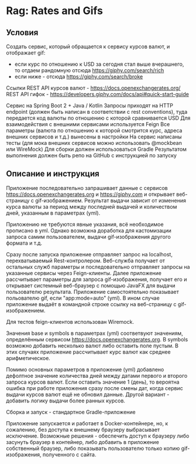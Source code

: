 # Rag: Rates and Gifs

## Условия

Создать сервис, который обращается к сервису курсов валют, и отображает gif:
- если курс по отношению к USD за сегодня стал выше вчерашнего, то отдаем рандомную отсюда https://giphy.com/search/rich
- если ниже - отсюда https://giphy.com/search/broke

Ссылки
REST API курсов валют - https://docs.openexchangerates.org/
REST API гифок - https://developers.giphy.com/docs/api#quick-start-guide

Сервис на Spring Boot 2 + Java / Kotlin
Запросы приходят на HTTP endpoint (должен быть написан в соответствии с rest conventions), туда передается код валюты по отношению с которой сравнивается USD
Для взаимодействия с внешними сервисами используется Feign
Все параметры (валюта по отношению к которой смотрится курс, адреса внешних сервисов и т.д.) вынесены в настройки
На сервис написаны тесты (для мока внешних сервисов можно использовать @mockbean или WireMock)
Для сборки должен использоваться Gradle
Результатом выполнения должен быть репо на GitHub с инструкцией по запуску

## Описание и инструкция

Приложение последовательно запрашивает данные с сервисов https://docs.openexchangerates.org и https://giphy.com и открывает веб-страницу с gif-изображением. Результат выдачи зависит от изменения курса валюты за период между последней выдачей и количеством дней, указанным в параметрах (yml).

Приложению не требуются явные указания, всё необходимое прописано в yml. Однако возможна доработка для кастомизации запроса самим пользователем, выдачи gif-изображения другого формата и т.д.

Сразу после запуска приложение отправляет запрос на localhost, перехватываемый Rest-контролером. Веб-служба получает от остальных служб параметры и последовательно отправляет запросы на указанные сервисы через Feign-клиенты. Далее приложение рассчитывает параметры для запроса gif-изображения, получает его и открывает системный веб-браузер с помощью JavaFX для выдачи пользователю результата. Приложение самостоятельно показывает польователю gif, если "app:mode=auto" (yml). В ином случае приложение выдаёт в командной строке ссылку на веб-страницу с gif-изображением.

Для тестов feign-клиентов использован Wiremock.

Значения base и symbols в параметрах (yml) соответвуют значениям, определённым сервисом https://docs.openexchangerates.org. В symbols возможно добавить несколько валют либо оставить поле пустым. В этих случаях приложение рассчитывает курс валют как среднее арифметическое.

Помимо основных параметров в приложение (yml) добавлено дефолтное значение количества дней между датами первого и второго запроса курсов валют. Если оставить значение 1 (день), то вероятна ошибка при работе приложения сразу после смены дат, когда сервис выдачи курсов валют ещё не обновил данные. Другой вариант - добавить логику выдачи более ранных курсов.

Сборка и запуск - стандартное Gradle-приложение

Приложение запускается и работает в Docker-контейнере, но, к сожалению, без доступа к внешнему браузеру выбрасывает исключение. Возможные решения - обеспечить доступ к браузеру либо засунуть браузер в контейнер, либо добавить в приложение собственный браузер, либо показывать пользователю только копию gif-изображения, полученного с сайта.
